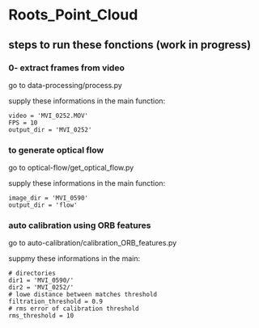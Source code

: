 # Roots_Point_Cloud


## steps to run these fonctions (work in progress)

### **0- extract frames from video**

go to data-processing/process.py

supply these informations in the main function:

```
video = 'MVI_0252.MOV'
FPS = 10
output_dir = 'MVI_0252'
```

### **to generate optical flow**

go to optical-flow/get_optical_flow.py

supply these informations in the main function:

```
image_dir = 'MVI_0590'
output_dir = 'flow'
```

### **auto calibration using ORB features**

go to auto-calibration/calibration_ORB_features.py

suppmy these informations in the main:

```
# directories
dir1 = 'MVI_0590/'
dir2 = 'MVI_0252/'
# lowe distance between matches threshold
filtration_threshold = 0.9
# rms error of calibration threshold
rms_threshold = 10
```

